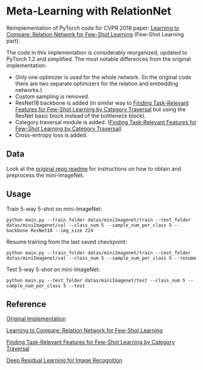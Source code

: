 # Meta-Learning with RelationNet
Reimplementation of PyTorch code for CVPR 2018 paper: [Learning to Compare: Relation Network for Few-Shot Learning](https://arxiv.org/abs/1711.06025) (Few-Shot Learning part).

The code in this implementation is considerably reorganized, updated to PyTorch 1.2 and simplified. The most notable differences from the original implementation:

* Only one optimizer is used for the whole network. (In the original code there are two separate optimizers for the relation and embedding networks.)
* Custom sampling is removed.
* ResNet18 backbone is added (in similar way to [Finding Task-Relevant Features for Few-Shot Learning by Category Traversal](https://arxiv.org/pdf/1905.11116.pdf) but using the ResNet basic block instead of the bottleneck block).
* Category traversal module is added. ([Finding Task-Relevant Features for Few-Shot Learning by Category Traversal](https://arxiv.org/pdf/1905.11116.pdf))
* Cross-entropy loss is added.

## Data

Look at the [original repo readme](https://github.com/floodsung/LearningToCompare_FSL#data) for instructions on how to obtain and preprocess the mini-ImageNet. 

## Usage

Train 5-way 5-shot on mini-ImageNet:

```
python main.py --train_folder datas/miniImagenet/train --test_folder datas/miniImagenet/val --class_num 5 --sample_num_per_class 5 --backbone ResNet18 --img_size 224
```

Resume training from the last saved checkpoint:

```
python main.py --train_folder datas/miniImagenet/train --test_folder datas/miniImagenet/val --class_num 5 --sample_num_per_class 5 --resume
```

Test 5-way 5-shot on mini-ImageNet:

```
python main.py --test_folder datas/miniImagenet/test --class_num 5 --sample_num_per_class 5 --test
```

## Reference

[Original Implementation](https://github.com/floodsung/LearningToCompare_FSL)

[Learning to Compare: Relation Network for Few-Shot Learning](https://arxiv.org/abs/1711.06025)

[Finding Task-Relevant Features for Few-Shot Learning by Category Traversal](https://arxiv.org/pdf/1905.11116.pdf)

[Deep Residual Learning for Image Recognition](https://arxiv.org/pdf/1512.03385.pdf)
